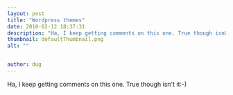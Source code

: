 ```yaml
---
layout: post
title: "Wordpress themes"
date: 2010-02-12 18:37:31
description: "Ha, I keep getting comments on this one. True though isn&#8217;t it -- -)&#8230;"
thumbnail: defaultThumbnail.png
alt: ""


author: dug
---
```


<p>Ha, I keep getting comments on this one. True though isn't it:-)</p>
